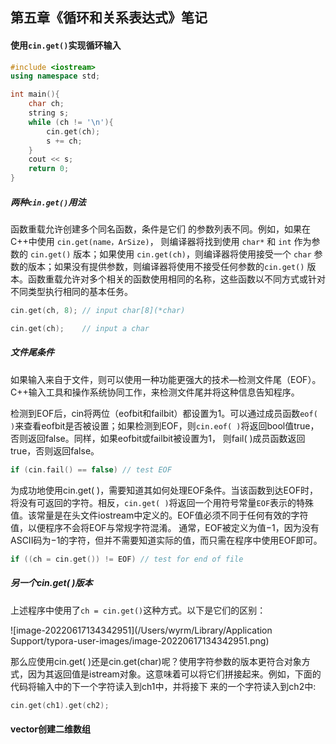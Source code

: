 ## 第五章《循环和关系表达式》笔记

#### 使用`cin.get()`实现循环输入

```C++
#include <iostream>
using namespace std;

int main(){
    char ch;
    string s;
    while (ch != '\n'){
        cin.get(ch);
        s += ch;
    }
    cout << s;
    return 0;
}
```



##### 两种`cin.get()`用法

函数重载允许创建多个同名函数，条件是它们 的参数列表不同。例如，如果在C++中使用 `cin.get(name，ArSize)`， 则编译器将找到使用 `char*` 和 `int` 作为参数的 `cin.get()` 版本；如果使用 `cin.get(ch)`，则编译器将使用接受一个 `char` 参数的版本；如果没有提供参数，则编译器将使用不接受任何参数的`cin.get()` 版本。函数重载允许对多个相关的函数使用相同的名称，这些函数以不同方式或针对不同类型执行相同的基本任务。

```C++
cin.get(ch, 8); // input char[8](*char)
```

```C++
cin.get(ch);	// input a char
```



##### 文件尾条件

如果输入来自于文件，则可以使用一种功能更强大的技术—检测文件尾（EOF）。C++输入工具和操作系统协同工作，来检测文件尾并将这种信息告知程序。

检测到EOF后，cin将两位（eofbit和failbit）都设置为1。可以通过成员函数`eof( )`来查看eofbit是否被设置；如果检测到EOF，则`cin.eof( )`将返回bool值true，否则返回false。同样，如果eofbit或failbit被设置为1， 则fail( )成员函数返回true，否则返回false。

```C++
if (cin.fail() == false) // test EOF
```

为成功地使用cin.get( )，需要知道其如何处理EOF条件。当该函数到达EOF时，将没有可返回的字符。相反，`cin.get( )`将返回一个用符号常量`EOF`表示的特殊值。该常量是在头文件iostream中定义的。EOF值必须不同于任何有效的字符值，以便程序不会将EOF与常规字符混淆。 通常，EOF被定义为值−1，因为没有ASCII码为−1的字符，但并不需要知道实际的值，而只需在程序中使用EOF即可。

```C++
if ((ch = cin.get()) != EOF) // test for end of file
```



##### 另一个cin.get( )版本

上述程序中使用了`ch = cin.get()`这种方式。以下是它们的区别：

![image-20220617134342951](/Users/wyrm/Library/Application Support/typora-user-images/image-20220617134342951.png)

那么应使用cin.get( )还是cin.get(char)呢？使用字符参数的版本更符合对象方式，因为其返回值是istream对象。这意味着可以将它们拼接起来。例如，下面的代码将输入中的下一个字符读入到ch1中，并将接下 来的一个字符读入到ch2中:

```Cpp
cin.get(ch1).get(ch2);
```



#### vector创建二维数组

